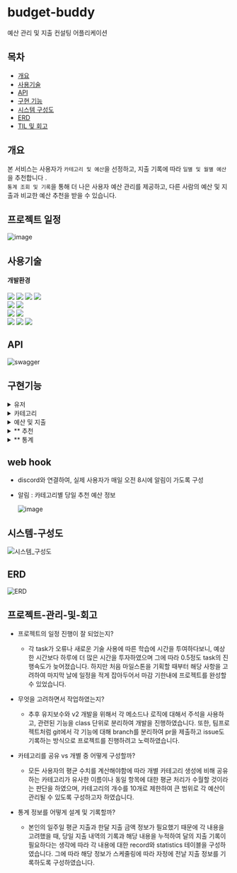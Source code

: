 # budget-buddy
예산 관리 및 지출 컨설팅 어플리케이션


## 목차
- [개요](#개요)
- [사용기술](#사용기술)
- [API](#API)
- [구현 기능](#구현기능)
- [시스템 구성도](#시스템-구성도)
- [ERD](#ERD)
- [TIL 및 회고](#프로젝트-관리-및-회고
  )


## 개요

본 서비스는 사용자가 `카테고리 및 예산`을 선정하고, 지출 기록에 따라 `일별 및 월별 예산`을 추천합니다 .<br>
`통계 조회 및 기록`을 통해 더 나은 사용자 예산 관리를 제공하고, 다른 사람의 예산 및 지출과 비교한 예산 추천을 받을 수 있습니다.<br>

## 프로젝트 일정
  ![image](https://github.com/12hyeon/budget-buddy/assets/67951802/858a66cb-8d48-467f-8097-a5205c3f34c9)

## 사용기술

#### 개발환경
<img src="https://img.shields.io/badge/java-007396?&logo=java&logoColor=white"> <img src="https://img.shields.io/badge/spring-6DB33F?&logo=spring&logoColor=white"> <img src="https://img.shields.io/badge/Spring boot-6DB33F?&logo=Spring boot&logoColor=white"> <img src="https://img.shields.io/badge/gradle-02303A?&logo=gradle&logoColor=white">
<br>
<img src="https://img.shields.io/badge/redis-DC382D?&logo=redis&logoColor=white"> <img src="https://img.shields.io/badge/Spring JPA-6DB33F?&logo=Spring JPA&logoColor=white"> 
<br>
<img src="https://img.shields.io/badge/AssertJ-25A162?&logo=AssertJ&logoColor=white"> <img src="https://img.shields.io/badge/Mockito-008D62?&logo=Mockito&logoColor=white">
<br>
<img src="https://img.shields.io/badge/intellijidea-000000?&logo=intellijidea&logoColor=white"> <img src="https://img.shields.io/badge/postman-FF6C37?&logo=postman&logoColor=white"> <img src="https://img.shields.io/badge/swagger-85EA2D?&logo=swagger&logoColor=white">


## API

  ![swagger](https://github.com/12hyeon/budget-buddy/assets/67951802/29e743ab-bd10-45f7-929b-682d8fa42dce)


## 구현기능

<details>
  <summary> 유저 </summary>

- **구현 기능** <br>
    - 회원가입, 로그인, RT 재발급

- **구현 방법** <br>
    - 회원가입: 사용자 회원 양식을 받아 DB에 저장하고, <br> 비밀번호에 대해 총 4가지 조건을 util로 적용</br>
    - 로그인: 사용자 로그인 양식을 받아 DB와 비교한 후, Access Token, Refresh Token 발급
    - RT 재발급: redis에 로그인에 따라 발급된 RT를 저장하고, AT 초과 시 redis에 존재하면 재발급하고 그렇지 않으면 재로그인 시도 요청을 전송
</details>

<details>
  <summary> 카테고리 </summary>

- **구현 기능** <br>
    - 카테고리 추가, 조회

- **구현 방법** <br>
    - 제한된 개수 이내의 카테고리 생성
    - 전체 카테고리 명과 id 조회
</details>

<details>
  <summary> 예산 및 지출 </summary>

- **구현 기능** <br>
    - 월별 예산 crud
    - 지출 crud

- **구현 방법** <br>
    - 예산은 당월에 동일한 카테고리별 예산의 유무 확인 후, 생성
    - 기간별, 금액 별, 카테고리별, page에 따라 내역 조회 가능
</details>

<details>
  <summary> ** 추천 </summary>

- **구현 기능** <br>
    - 카테고리별 당일 예산 추천 및 당월 예산 추천

- **구현 방법**<br>
    - 당일 예산은 자정까지 redis에 기록하여 빠른 조회 가능
    - 당월 추천은 본인의 일주일 지출, 모든 사용자의 평균 월별 지출에 따라 변경 

</details>
<details>
  <summary> ** 통계 </summary>

- **구현 기능** <br>
    - 사용자가 카테고리마다 일별 사용한 금액 기록

- **구현 방법**<br>
    - 달의 마지막 날이 지남에 따라 해당 월, 일의 금액을 누적하여 기록
    - 스케줄링을 통해서 당일, 당월 내역을 로깅 및 DB에 기록
  
</details>

## web hook
- discord와 연결하여, 실제 사용자가 매일 오전 8시에 알림이 가도록 구성
- 알림 : 카테고리별 당일 추천 예산 정보
  
  ![image](https://github.com/12hyeon/budget-buddy/assets/67951802/92daf134-980e-478b-aa03-d1c3077966f0)


## 시스템-구성도
  ![시스템_구성도](https://github.com/12hyeon/budget-buddy/assets/67951802/63d19337-5b03-423b-a252-1f1aff33e421)


## ERD
  ![ERD](https://github.com/12hyeon/budget-buddy/assets/67951802/b49d86cc-cad2-44b9-9aac-d824b685187d)


## 프로젝트-관리-및-회고
  - 프로젝트의 일정 진행이 잘 되었는지?
    - 각 task가 오류나 새로운 기술 사용에 따른 학습에 시간을 투여하다보니, 예상한 시간보다 하루에 더 많은 시간을 투자하였으며 그에 따라 0.5정도 task의 진행속도가 늦어졌습니다. 하지만 처음 마일스톤을 기획할 때부터 해당 사항을 고려하여 마지막 날에 일정을 적게 잡아두어서 마감 기한내에 프로젝트를 완성할 수 있었습니다.
  
  - 무엇을 고려하면서 작업하였는지?
    - 추후 유지보수와 v2 개발을 위해서 각 메소드나 로직에 대해서 주석을 사용하고, 관련된 기능을 class 단위로 분리하여 개발을 진행하였습니다. 또한, 팀프로젝트처럼 git에서 각 기능에 대해 branch를 분리하여 pr을 제출하고 issue도 기록하는 방식으로 프로젝트를 진행하려고 노력하였습니다.
    
  - 카테고리를 공유 vs 개별 중 어떻게 구성할까?
    - 모든 사용자의 평균 수치를 계산해야함에 따라 개별 카테고리 생성에 비해 공유하는 카테고리가 유사한 이름이나 동일 항목에 대한 평균 처리가 수월할 것이라는 판단을 하였으며, 카테고리의 개수를 10개로 제한하여 큰 범위로 각 예산이 관리될 수 있도록 구성하고자 하였습니다.
    
  - 통계 정보를 어떻게 설계 및 기록할까? 
    - 본인의 일주일 평균 지출과 한달 지출 금액 정보가 필요했기 때문에 각 내용을 고려했을 때, 당일 지출 내역의 기록과 해당 내용을 누적하여 달의 지출 기록이 필요하다는 생각에 따라 각 내용에 대한 record와 statistics 테이블을 구성하였습니다. 그에 따라 해당 정보가 스케줄링에 따라 자정에 전날 지출 정보를 기록하도록 구성하였습니다.
